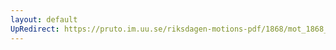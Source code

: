 ```yaml
---
layout: default
UpRedirect: https://pruto.im.uu.se/riksdagen-motions-pdf/1868/mot_1868__ak__80/mot_1868__ak__80-002.pdf
---
```

